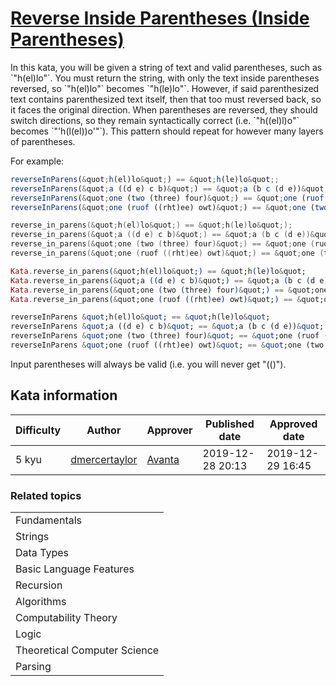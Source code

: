 
<h1><a href="https://www.codewars.com/kata/5e07b5c55654a900230f0229">Reverse Inside Parentheses (Inside Parentheses)</a></h1>
<p>
In this kata, you will be given a string of text and valid parentheses, such as `&quot;h(el)lo&quot;`. You must return the string, with only the text inside parentheses reversed, so `&quot;h(el)lo&quot;` becomes `&quot;h(le)lo&quot;`. However, if said parenthesized text contains parenthesized text itself, then that too must reversed back, so it faces the original direction. When parentheses are reversed, they should switch directions, so they remain syntactically correct (i.e. `&quot;h((el)l)o&quot;` becomes `&quot;'h(l(el))o'&quot;`). This pattern should repeat for however many layers of parentheses.

For example:
```javascript
reverseInParens(&quot;h(el)lo&quot;) == &quot;h(le)lo&quot;;
reverseInParens(&quot;a ((d e) c b)&quot;) == &quot;a (b c (d e))&quot;;
reverseInParens(&quot;one (two (three) four)&quot;) == &quot;one (ruof (three) owt)&quot;;
reverseInParens(&quot;one (ruof ((rht)ee) owt)&quot;) == &quot;one (two ((thr)ee) four)&quot;;
```
```c
reverse_in_parens(&quot;h(el)lo&quot;) == &quot;h(le)lo&quot;);
reverse_in_parens(&quot;a ((d e) c b)&quot;) == &quot;a (b c (d e))&quot;);
reverse_in_parens(&quot;one (two (three) four)&quot;) == &quot;one (ruof (three) owt)&quot;);
reverse_in_parens(&quot;one (ruof ((rht)ee) owt)&quot;) == &quot;one (two ((thr)ee) four)&quot;);
```
```elixir
Kata.reverse_in_parens(&quot;h(el)lo&quot;) == &quot;h(le)lo&quot;
Kata.reverse_in_parens(&quot;a ((d e) c b)&quot;) == &quot;a (b c (d e))&quot;
Kata.reverse_in_parens(&quot;one (two (three) four)&quot;) == &quot;one (ruof (three) owt)&quot;
Kata.reverse_in_parens(&quot;one (ruof ((rht)ee) owt)&quot;) == &quot;one (two ((thr)ee) four)&quot;
```
```haskell
reverseInParens &quot;h(el)lo&quot; == &quot;h(le)lo&quot;
reverseInParens &quot;a ((d e) c b)&quot; == &quot;a (b c (d e))&quot;
reverseInParens &quot;one (two (three) four)&quot; == &quot;one (ruof (three) owt)&quot;
reverseInParens &quot;one (ruof ((rht)ee) owt)&quot; == &quot;one (two ((thr)ee) four)&quot;
```

Input parentheses will always be valid (i.e. you will never get &quot;(()&quot;).
</p>
<h2>Kata information</h2>
<table>
  <thead>
    <tr>
      <th>Difficulty</th>
      <th>Author</th>
      <th>Approver</th>
      <th>Published date</th>
      <th>Approved date</th>
    </tr>
  </thead>
  <tbody>
    <tr>
      <td>5 kyu</td>
      <td> <a href="https://www.codewars.com/users/dmercertaylor">dmercertaylor</a></td>
      <td> <a href="https://www.codewars.com/users/Avanta">Avanta</a></td>
      <td>2019-12-28 20:13</td>
      <td>2019-12-29 16:45</td>
    </tr>
  </tbody>
</table>
<h3>Related topics</h3>
<table>
  <tbody></tbody>
  <tr>
    <td>Fundamentals</td>
  </tr>
  <tr>
    <td>Strings</td>
  </tr>
  <tr>
    <td>Data Types</td>
  </tr>
  <tr>
    <td>Basic Language Features</td>
  </tr>
  <tr>
    <td>Recursion</td>
  </tr>
  <tr>
    <td>Algorithms</td>
  </tr>
  <tr>
    <td>Computability Theory</td>
  </tr>
  <tr>
    <td>Logic</td>
  </tr>
  <tr>
    <td>Theoretical Computer Science</td>
  </tr>
  <tr>
    <td>Parsing</td>
  </tr>
</table>